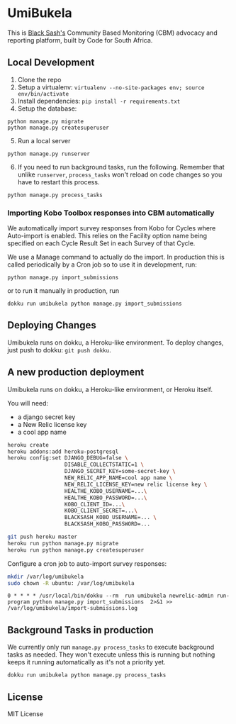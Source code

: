 UmiBukela
=========

This is [Black Sash's](http://www.blacksash.org.za/) Community Based Monitoring (CBM) advocacy and reporting platform, built by Code for South Africa.

Local Development
-----------------

1. Clone the repo
2. Setup a virtualenv: `virtualenv --no-site-packages env; source env/bin/activate`
3. Install dependencies: `pip install -r requirements.txt`
4. Setup the database:

```
python manage.py migrate
python manage.py createsuperuser
```

5. Run a local server
```
python manage.py runserver
```

6. If you need to run background tasks, run the following. Remember that unlike `runserver`, `process_tasks` won't reload on code changes so you have to restart this process.

```
python manage.py process_tasks
```

### Importing Kobo Toolbox responses into CBM automatically

We automatically import survey responses from Kobo for Cycles where Auto-import is enabled. This relies on the Facility option name being specified on each Cycle Result Set in each Survey of that Cycle.

We use a Manage command to actually do the import. In production this is called periodically by a Cron job so to use it in development, run:

```
python manage.py import_submissions
```

or to run it manually in production, run


```
dokku run umibukela python manage.py import_submissions
```

Deploying Changes
-----------------

Umibukela runs on dokku, a Heroku-like environment. To deploy changes, just push to dokku: ``git push dokku``.

A new production deployment
---------------------------

Umibukela runs on dokku, a Heroku-like environment, or Heroku itself.

You will need:

* a django secret key
* a New Relic license key
* a cool app name

```bash
heroku create
heroku addons:add heroku-postgresql
heroku config:set DJANGO_DEBUG=false \
                  DISABLE_COLLECTSTATIC=1 \
                  DJANGO_SECRET_KEY=some-secret-key \
                  NEW_RELIC_APP_NAME=cool app name \
                  NEW_RELIC_LICENSE_KEY=new relic license key \
                  HEALTHE_KOBO_USERNAME=...\
                  HEALTHE_KOBO_PASSWORD=...\
                  KOBO_CLIENT_ID=...\
                  KOBO_CLIENT_SECRET=...\
                  BLACKSASH_KOBO_USERNAME=... \
                  BLACKSASH_KOBO_PASSWORD=...

git push heroku master
heroku run python manage.py migrate
heroku run python manage.py createsuperuser
```

Configure a cron job to auto-import survey responses:

```bash
mkdir /var/log/umibukela
sudo chown -R ubuntu: /var/log/umibukela
```

```cron
0 * * * * /usr/local/bin/dokku --rm  run umibukela newrelic-admin run-program python manage.py import_submissions  2>&1 >> /var/log/umibukela/import-submissions.log
```

Background Tasks in production
------------------------------

We currently only run `manage.py process_tasks` to execute background tasks as needed. They won't execute unless this is running but nothing keeps it running automatically as it's not a priority yet.

```
dokku run umibukela python manage.py process_tasks
```

License
-------

MIT License
